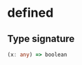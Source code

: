 # defined

## Type signature

<!-- prettier-ignore-start -->
```typescript
(x: any) => boolean
```
<!-- prettier-ignore-end -->
